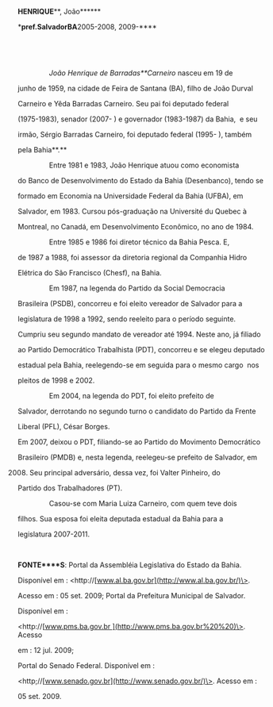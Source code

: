 **HENRIQUE****, João******



\*******pref****.****Salvador****BA**2005-2008, 2009-****



 



 



                *João Henrique de Barradas**Carneiro* nasceu em 19 de

junho de 1959, na cidade de Feira de Santana (BA), filho de João Durval

Carneiro e Yêda Barradas Carneiro. Seu pai foi deputado federal

(1975-1983), senador (2007- ) e governador (1983-1987) da Bahia,  e seu

irmão, Sérgio Barradas Carneiro, foi deputado federal (1995- ), também

pela Bahia**.**



                Entre 1981 e 1983, João Henrique atuou como economista

do Banco de Desenvolvimento do Estado da Bahia (Desenbanco), tendo se

formado em Economia na Universidade Federal da Bahia (UFBA), em

Salvador, em 1983. Cursou pós-graduação na Université du Quebec à

Montreal, no Canadá, em Desenvolvimento Econômico, no ano de 1984.



                Entre 1985 e 1986 foi diretor técnico da Bahia Pesca. E,

de 1987 a 1988, foi assessor da diretoria regional da Companhia Hidro

Elétrica do São Francisco (Chesf), na Bahia.



                Em 1987, na legenda do Partido da Social Democracia

Brasileira (PSDB), concorreu e foi eleito vereador de Salvador para a

legislatura de 1998 a 1992, sendo reeleito para o período seguinte.

Cumpriu seu segundo mandato de vereador até 1994. Neste ano, já filiado

ao Partido Democrático Trabalhista (PDT), concorreu e se elegeu deputado

estadual pela Bahia, reelegendo-se em seguida para o mesmo cargo  nos

pleitos de 1998 e 2002.



                Em 2004, na legenda do PDT, foi eleito prefeito de

Salvador, derrotando no segundo turno o candidato do Partido da Frente

Liberal (PFL), César Borges.



Em 2007, deixou o PDT, filiando-se ao Partido do Movimento Democrático

Brasileiro (PMDB) e, nesta legenda, reelegeu-se prefeito de Salvador, em

2008. Seu principal adversário, dessa vez, foi Valter Pinheiro, do

Partido dos Trabalhadores (PT).



                Casou-se com Maria Luiza Carneiro, com quem teve dois

filhos. Sua esposa foi eleita deputada estadual da Bahia para a

legislatura 2007-2011.



 



**FONTE****S**: Portal da Assembléia Legislativa do Estado da Bahia.

Disponível em : \<http://[www.al.ba.gov.br](http://www.al.ba.gov.br/)\>.

Acesso em : 05 set. 2009; Portal da Prefeitura Municipal de Salvador.

Disponível em :

\<http://[www.pms.ba.gov.br ](http://www.pms.ba.gov.br%20%20)\>. Acesso

em : 12 jul. 2009;



Portal do Senado Federal. Disponível em :

\<http;//[www.senado.gov.br](http://www.senado.gov.br/)\>. Acesso em :

05 set. 2009.

